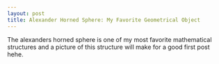 ```yaml
---
layout: post
title: Alexander Horned Sphere: My Favorite Geometrical Object
---
```



The alexanders horned sphere is one of my most favorite mathematical structures and a picture of this structure will make for a 
good first post hehe. 
